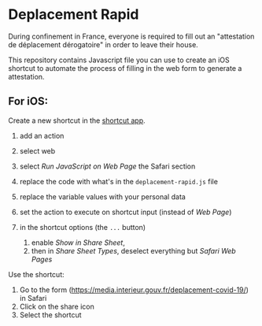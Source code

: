 # Deplacement Rapid

During confinement in France, everyone is required to fill out an "attestation de déplacement dérogatoire" in order to leave their house.

This repository contains Javascript file you can use to create an iOS shortcut to automate the process of filling in the web form to generate a attestation.

## For iOS:

Create a new shortcut in the [shortcut app](https://apps.apple.com/us/app/shortcuts/id915249334).

1. add an action
1. select web
1. select _Run JavaScript on Web Page_ the Safari section
1. replace the code with what's in the `deplacement-rapid.js` file
1. replace the variable values with your personal data
1. set the action to execute on shortcut input (instead of _Web Page_)
1. in the shortcut options (the `...` button)

    1. enable _Show in Share Sheet_, 
    1. then in _Share Sheet Types_, deselect everything but _Safari Web Pages_

Use the shortcut:
 
1. Go to the form (https://media.interieur.gouv.fr/deplacement-covid-19/) in Safari
2. Click on the share icon
3. Select the shortcut

